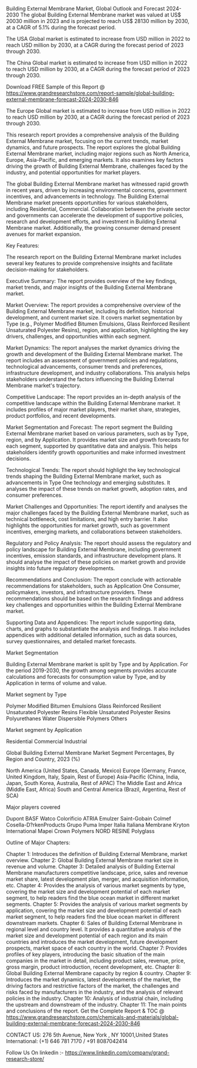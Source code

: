 Building External Membrane Market, Global Outlook and Forecast 2024-2030
The global Building External Membrane market was valued at US$ 20030 million in 2023 and is projected to reach US$ 28130 million by 2030, at a CAGR of 5.1% during the forecast period.

The USA Global market is estimated to increase from USD million in 2022 to reach USD million by 2030, at a CAGR during the forecast period of 2023 through 2030.

The China Global market is estimated to increase from USD million in 2022 to reach USD million by 2030, at a CAGR during the forecast period of 2023 through 2030.

Download FREE Sample of this Report @ https://www.grandresearchstore.com/report-sample/global-building-external-membrane-forecast-2024-2030-846

The Europe Global market is estimated to increase from USD million in 2022 to reach USD million by 2030, at a CAGR during the forecast period of 2023 through 2030.

This research report provides a comprehensive analysis of the Building External Membrane market, focusing on the current trends, market dynamics, and future prospects. The report explores the global Building External Membrane market, including major regions such as North America, Europe, Asia-Pacific, and emerging markets. It also examines key factors driving the growth of Building External Membrane, challenges faced by the industry, and potential opportunities for market players.

The global Building External Membrane market has witnessed rapid growth in recent years, driven by increasing environmental concerns, government incentives, and advancements in technology. The Building External Membrane market presents opportunities for various stakeholders, including Residential, Commercial. Collaboration between the private sector and governments can accelerate the development of supportive policies, research and development efforts, and investment in Building External Membrane market. Additionally, the growing consumer demand present avenues for market expansion.

Key Features:

The research report on the Building External Membrane market includes several key features to provide comprehensive insights and facilitate decision-making for stakeholders.

Executive Summary: The report provides overview of the key findings, market trends, and major insights of the Building External Membrane market.

Market Overview: The report provides a comprehensive overview of the Building External Membrane market, including its definition, historical development, and current market size. It covers market segmentation by Type (e.g., Polymer Modified Bitumen Emulsions, Glass Reinforced Resilient Unsaturated Polyester Resins), region, and application, highlighting the key drivers, challenges, and opportunities within each segment.

Market Dynamics: The report analyses the market dynamics driving the growth and development of the Building External Membrane market. The report includes an assessment of government policies and regulations, technological advancements, consumer trends and preferences, infrastructure development, and industry collaborations. This analysis helps stakeholders understand the factors influencing the Building External Membrane market's trajectory.

Competitive Landscape: The report provides an in-depth analysis of the competitive landscape within the Building External Membrane market. It includes profiles of major market players, their market share, strategies, product portfolios, and recent developments.

Market Segmentation and Forecast: The report segment the Building External Membrane market based on various parameters, such as by Type, region, and by Application. It provides market size and growth forecasts for each segment, supported by quantitative data and analysis. This helps stakeholders identify growth opportunities and make informed investment decisions.

Technological Trends: The report should highlight the key technological trends shaping the Building External Membrane market, such as advancements in Type One technology and emerging substitutes. It analyses the impact of these trends on market growth, adoption rates, and consumer preferences.

Market Challenges and Opportunities: The report identify and analyses the major challenges faced by the Building External Membrane market, such as technical bottleneck, cost limitations, and high entry barrier. It also highlights the opportunities for market growth, such as government incentives, emerging markets, and collaborations between stakeholders.

Regulatory and Policy Analysis: The report should assess the regulatory and policy landscape for Building External Membrane, including government incentives, emission standards, and infrastructure development plans. It should analyse the impact of these policies on market growth and provide insights into future regulatory developments.

Recommendations and Conclusion: The report conclude with actionable recommendations for stakeholders, such as Application One Consumer, policymakers, investors, and infrastructure providers. These recommendations should be based on the research findings and address key challenges and opportunities within the Building External Membrane market.

Supporting Data and Appendices: The report include supporting data, charts, and graphs to substantiate the analysis and findings. It also includes appendices with additional detailed information, such as data sources, survey questionnaires, and detailed market forecasts.

Market Segmentation

Building External Membrane market is split by Type and by Application. For the period 2019-2030, the growth among segments provides accurate calculations and forecasts for consumption value by Type, and by Application in terms of volume and value.

Market segment by Type

Polymer Modified Bitumen Emulsions
Glass Reinforced Resilient Unsaturated Polyester Resins
Flexible Unsaturated Polyester Resins
Polyurethanes
Water Dispersible Polymers
Others

Market segment by Application

Residential
Commercial
Industrial

Global Building External Membrane Market Segment Percentages, By Region and Country, 2023 (%)

North America (United States, Canada, Mexico)
Europe (Germany, France, United Kingdom, Italy, Spain, Rest of Europe)
Asia-Pacific (China, India, Japan, South Korea, Australia, Rest of APAC)
The Middle East and Africa (Middle East, Africa)
South and Central America (Brazil, Argentina, Rest of SCA)

Major players covered

Dupont
BASF
Watco
Colorificio ATRIA
Emulzer
Saint-Gobain
Colmef
Cosella-D?rkenProducts
Grupo Puma
Imper Italia
Italiana Membrane
Kryton International
Mapei
Crown Polymers
NORD RESINE
Polyglass

Outline of Major Chapters:

Chapter 1: Introduces the definition of Building External Membrane, market overview.
Chapter 2: Global Building External Membrane market size in revenue and volume.
Chapter 3: Detailed analysis of Building External Membrane manufacturers competitive landscape, price, sales and revenue market share, latest development plan, merger, and acquisition information, etc.
Chapter 4: Provides the analysis of various market segments by type, covering the market size and development potential of each market segment, to help readers find the blue ocean market in different market segments.
Chapter 5: Provides the analysis of various market segments by application, covering the market size and development potential of each market segment, to help readers find the blue ocean market in different downstream markets.
Chapter 6: Sales of Building External Membrane in regional level and country level. It provides a quantitative analysis of the market size and development potential of each region and its main countries and introduces the market development, future development prospects, market space of each country in the world.
Chapter 7: Provides profiles of key players, introducing the basic situation of the main companies in the market in detail, including product sales, revenue, price, gross margin, product introduction, recent development, etc.
Chapter 8: Global Building External Membrane capacity by region & country.
Chapter 9: Introduces the market dynamics, latest developments of the market, the driving factors and restrictive factors of the market, the challenges and risks faced by manufacturers in the industry, and the analysis of relevant policies in the industry.
Chapter 10: Analysis of industrial chain, including the upstream and downstream of the industry.
Chapter 11: The main points and conclusions of the report.
Get the Complete Report & TOC @ https://www.grandresearchstore.com/chemicals-and-materials/global-building-external-membrane-forecast-2024-2030-846

CONTACT US:
276 5th Avenue, New York , NY 10001,United States
International: (+1) 646 781 7170 / +91 8087042414

Follow Us On linkedin :- https://www.linkedin.com/company/grand-research-store/

